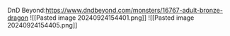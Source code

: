 DnD Beyond:https://www.dndbeyond.com/monsters/16767-adult-bronze-dragon
![[Pasted image 20240924154401.png]]
![[Pasted image 20240924154405.png]]